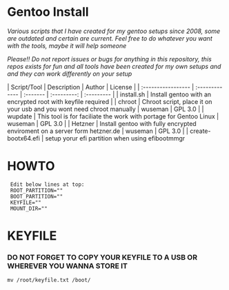 # Gentoo Install

_Various scripts that I have created for my gentoo setups since 2008, some are outdated and certain are current. Feel free to do whatever you want with the tools, maybe it will help someone_

_Please!! Do not report issues or bugs for anything in this repository, this repos exists for fun and all tools have been created for my own setups and and they can work differently on your setup_

| Script/Tool        | Description    | Author | License |
| :----------------- | :------------- | :------- | :---------: | :--------- | 
| install.sh         | Install gentoo with an encrypted root with keyfile required                | 
| chroot             | Chroot script, place it on your usb and you wont need chroot manually      | wuseman | GPL 3.0 |
| wupdate            | This tool is for faciliate the work with portage for Gentoo Linux          | wuseman | GPL 3.0 |
| Hetzner            | Install gentoo with fully encrypted enviroment on a server form hetzner.de | wuseman | GPL 3.0 |
| create-bootx64.efi | setup yorur efi partition when using efibootmmgr


# HOWTO

     Edit below lines at top:
     ROOT_PARTITION=""
     BOOT_PARTITION="" 
     KEYFILE=""
     MOUNT_DIR=""

# KEYFILE

### DO NOT FORGET TO COPY YOUR KEYFILE TO A USB OR WHEREVER YOU WANNA STORE IT

    mv /root/keyfile.txt /boot/
